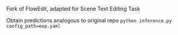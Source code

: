 Fork of FlowEdit, adapted for Scene Text Editing Task

Obtain predictions analogous to original repo `python inference.py config_path=exp.yaml`
